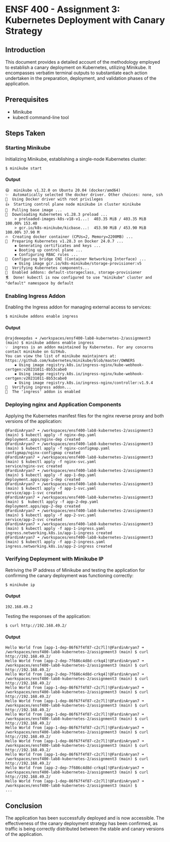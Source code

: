 # ENSF 400 - Assignment 3: Kubernetes Deployment with Canary Strategy

## Introduction

This document provides a detailed account of the methodology employed to establish a canary deployment on Kubernetes, utilizing Minikube. It encompasses verbatim terminal outputs to substantiate each action undertaken in the preparation, deployment, and validation phases of the application.

## Prerequisites

- Minikube 
- kubectl command-line tool

## Steps Taken

### Starting Minikube

Initializing Minikube, establishing a single-node Kubernetes cluster:

```
$ minikube start
```

#### Output

```
😄  minikube v1.32.0 on Ubuntu 20.04 (docker/amd64)
✨  Automatically selected the docker driver. Other choices: none, ssh
📌  Using Docker driver with root privileges
👍  Starting control plane node minikube in cluster minikube
🚜  Pulling base image ...
💾  Downloading Kubernetes v1.28.3 preload ...
    > preloaded-images-k8s-v18-v1...:  403.35 MiB / 403.35 MiB  100.00% 153.40 
    > gcr.io/k8s-minikube/kicbase...:  453.90 MiB / 453.90 MiB  100.00% 37.90 M
🔥  Creating docker container (CPUs=2, Memory=2200MB) ...
🐳  Preparing Kubernetes v1.28.3 on Docker 24.0.7 ...
    ▪ Generating certificates and keys ...
    ▪ Booting up control plane ...
    ▪ Configuring RBAC rules ...
🔗  Configuring bridge CNI (Container Networking Interface) ...
    ▪ Using image gcr.io/k8s-minikube/storage-provisioner:v5
🔎  Verifying Kubernetes components...
🌟  Enabled addons: default-storageclass, storage-provisioner
🏄  Done! kubectl is now configured to use "minikube" cluster and "default" namespace by default
```

### Enabling Ingress Addon

Enabling the Ingress addon for managing external access to services:

```
$ minikube addons enable ingress
```

#### Output

```
@rajdeeepdas ➜ /workspaces/ensf400-lab8-kubernetes-2/assignment3 (main) $ minikube addons enable ingress
💡  ingress is an addon maintained by Kubernetes. For any concerns contact minikube on GitHub.
You can view the list of minikube maintainers at: https://github.com/kubernetes/minikube/blob/master/OWNERS
    ▪ Using image registry.k8s.io/ingress-nginx/kube-webhook-certgen:v20231011-8b53cabe0
    ▪ Using image registry.k8s.io/ingress-nginx/kube-webhook-certgen:v20231011-8b53cabe0
    ▪ Using image registry.k8s.io/ingress-nginx/controller:v1.9.4
🔎  Verifying ingress addon...
🌟  The 'ingress' addon is enabled
```

### Deploying nginx and Application Components

Applying the Kubernetes manifest files for the nginx reverse proxy and both versions of the application:


```
@FardinAryan7 ➜ /workspaces/ensf400-lab8-kubernetes-2/assignment3 (main) $ kubectl apply -f nginx-dep.yaml
deployment.apps/nginx-dep created
@FardinAryan7 ➜ /workspaces/ensf400-lab8-kubernetes-2/assignment3 (main) $ kubectl apply -f nginx-configmap.yaml
configmap/nginx-configmap created
@FardinAryan7 ➜ /workspaces/ensf400-lab8-kubernetes-2/assignment3 (main) $ kubectl apply -f nginx-svc.yaml
service/nginx-svc created
@FardinAryan7 ➜ /workspaces/ensf400-lab8-kubernetes-2/assignment3 (main) $ kubectl apply -f app-1-dep.yaml
deployment.apps/app-1-dep created
@FardinAryan7 ➜ /workspaces/ensf400-lab8-kubernetes-2/assignment3 (main) $ kubectl apply -f app-1-svc.yaml
service/app-1-svc created
@FardinAryan7 ➜ /workspaces/ensf400-lab8-kubernetes-2/assignment3 (main) $  kubectl apply -f app-2-dep.yaml
deployment.apps/app-2-dep created
@FardinAryan7 ➜ /workspaces/ensf400-lab8-kubernetes-2/assignment3 (main) $ kubectl apply -f app-2-svc.yaml
service/app-2-svc created
@FardinAryan7 ➜ /workspaces/ensf400-lab8-kubernetes-2/assignment3 (main) $ kubectl apply -f app-1-ingress.yaml
ingress.networking.k8s.io/app-1-ingress created
@FardinAryan7 ➜ /workspaces/ensf400-lab8-kubernetes-2/assignment3 (main) $ kubectl apply -f app-2-ingress.yaml
ingress.networking.k8s.io/app-2-ingress created
```

### Verifying Deployment with Minikube IP

Retriving the IP address of Minikube and testing the application for confirming the canary deployment was functioning correctly:

```
$ minikube ip
```

#### Output

```
192.168.49.2
```

Testing the responses of the application:

```
$ curl http://192.168.49.2/
```

#### Output

```
Hello World from [app-1-dep-86f67f4f87-c2c7l]!@FardinAryan7 ➜ /workspaces/ensf400-lab8-kubernetes-2/assignment3 (main) $ curl http://192.168.49.2/
Hello World from [app-2-dep-7f686c4d8d-crkq4]!@FardinAryan7 ➜ /workspaces/ensf400-lab8-kubernetes-2/assignment3 (main) $ curl http://192.168.49.2/
Hello World from [app-2-dep-7f686c4d8d-crkq4]!@FardinAryan7 ➜ /workspaces/ensf400-lab8-kubernetes-2/assignment3 (main) $ curl http://192.168.49.2/
Hello World from [app-1-dep-86f67f4f87-c2c7l]!@FardinAryan7 ➜ /workspaces/ensf400-lab8-kubernetes-2/assignment3 (main) $ curl http://192.168.49.2/
Hello World from [app-1-dep-86f67f4f87-c2c7l]!@FardinAryan7 ➜ /workspaces/ensf400-lab8-kubernetes-2/assignment3 (main) $ curl http://192.168.49.2/
Hello World from [app-1-dep-86f67f4f87-c2c7l]!@FardinAryan7 ➜ /workspaces/ensf400-lab8-kubernetes-2/assignment3 (main) $ curl http://192.168.49.2/
Hello World from [app-1-dep-86f67f4f87-c2c7l]!@FardinAryan7 ➜ /workspaces/ensf400-lab8-kubernetes-2/assignment3 (main) $ curl http://192.168.49.2/
Hello World from [app-1-dep-86f67f4f87-c2c7l]!@FardinAryan7 ➜ /workspaces/ensf400-lab8-kubernetes-2/assignment3 (main) $ curl http://192.168.49.2/
Hello World from [app-1-dep-86f67f4f87-c2c7l]!@FardinAryan7 ➜ /workspaces/ensf400-lab8-kubernetes-2/assignment3 (main) $ curl http://192.168.49.2/
Hello World from [app-2-dep-7f686c4d8d-crkq4]!@FardinAryan7 ➜ /workspaces/ensf400-lab8-kubernetes-2/assignment3 (main) $ curl http://192.168.49.2/
Hello World from [app-1-dep-86f67f4f87-c2c7l]!@FardinAryan7 ➜ /workspaces/ensf400-lab8-kubernetes-2/assignment3 (main) $ 
...
```

## Conclusion

The application has been successfully deployed and is now accessible. The effectiveness of the canary deployment strategy has been confirmed, as traffic is being correctly distributed between the stable and canary versions of the application.
